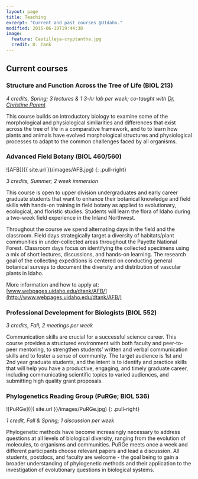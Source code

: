 ```yaml
---
layout: page
title: Teaching
excerpt: "Current and past courses @UIdaho."
modified: 2015-06-10T19:44:38
image:
  feature: Castilleja-cryptantha.jpg
  credit: D. Tank
---
```

## Current courses

### Structure and Function Across the Tree of Life (BIOL 213)

*4 credits, Spring; 3 lectures & 1 3-hr lab per week; co-taught with [Dr. Christine Parent](http://www.uidaho.edu/sci/biology/faculty/christine-parent)*

This course builds on introductory biology to examine some of the morphological and physiological similarities and differences that exist across the tree of life in a comparative framework, and to to learn how plants and animals have evolved morphological structures and physiological processes to adapt to the common challenges faced by all organisms.

### Advanced Field Botany (BIOL 460/560)

![AFB]({{ site.url }}/images/AFB.jpg)
{: .pull-right}

*3 credits, Summer; 2 week immersion*

This course is open to upper division undergraduates and early career graduate students that want to enhance their botanical knowledge and field skills with hands-on training in field botany as applied to evolutionary, ecological, and floristic studies. Students will learn the flora of Idaho during a two-week field experience in the Inland Northwest. 

Throughout the course we spend alternating days in the field and the classroom.  Field days strategically target a diversity of habitats/plant communities in under-collected areas throughout the Payette National Forest. Classroom days focus on identifying the collected specimens using a mix of short lectures, discussions, and hands-on learning. The research goal of the collecting expeditions is centered on conducting general botanical surveys to document the diversity and distribution of vascular plants in Idaho.

More information and how to apply at: [www.webpages.uidaho.edu/dtank/AFB/](http://www.webpages.uidaho.edu/dtank/AFB/)

### Professional Development for Biologists (BIOL 552)

*3 credits, Fall; 2 meetings per week*

Communication skills are crucial for a successful science career. This course provides a structured environment with both faculty and peer-to-peer mentoring, to strengthen students’ written and verbal communication skills and to foster a sense of community. The target audience is 1st and 2nd year graduate students, and the intent is to identify and practice skills that will help you have a productive, engaging, and timely graduate career, including communicating scientific topics to varied audiences, and submitting high quality grant proposals.

### Phylogenetics Reading Group (PuRGe; BIOL 536)

![PuRGe]({{ site.url }}/images/PuRGe.jpg)
{: .pull-right}

*1 credit, Fall & Spring; 1 discussion per week*

Phylogenetic methods have become increasingly necessary to address questions at all levels of biological diversity, ranging from the evolution of molecules, to organisms and communities. PuRGe meets once a week and different participants choose relevant papers and lead a discussion. All students, postdocs, and faculty are welcome - the goal being to gain a broader understanding of phylogenetic methods and their application to the investigation of evolutionary questions in biological systems.

